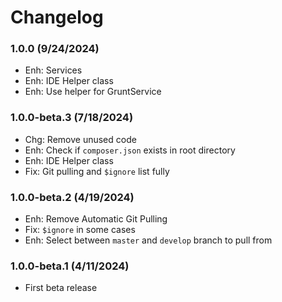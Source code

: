 Changelog
=========

### 1.0.0 (9/24/2024)
- Enh: Services
- Enh: IDE Helper class
- Enh: Use helper for GruntService

### 1.0.0-beta.3 (7/18/2024)
- Chg: Remove unused code
- Enh: Check if `composer.json` exists in root directory
- Enh: IDE Helper class
- Fix: Git pulling and `$ignore` list fully

### 1.0.0-beta.2 (4/19/2024)
- Enh: Remove Automatic Git Pulling
- Fix: `$ignore` in some cases
- Enh: Select between `master` and `develop` branch to pull from

### 1.0.0-beta.1 (4/11/2024)
- First beta release
